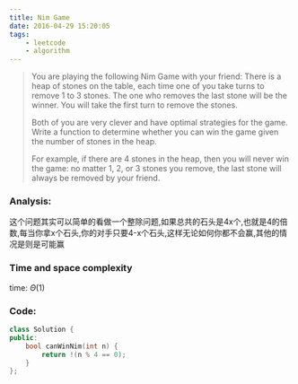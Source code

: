 ```yaml
---
title: Nim Game
date: 2016-04-29 15:20:05
tags: 
    - leetcode
    - algorithm
---
```

>You are playing the following Nim Game with your friend: There is a heap of stones on the table, each time one of you take turns to remove 1 to 3 stones. The one who removes the last stone will be the winner. You will take the first turn to remove the stones.
>
>Both of you are very clever and have optimal strategies for the game. Write a function to determine whether you can win the game given the number of stones in the heap.
>
>For example, if there are 4 stones in the heap, then you will never win the game: no matter 1, 2, or 3 stones you remove, the last stone will always be removed by your friend.
<!-- more -->
### Analysis:
这个问题其实可以简单的看做一个整除问题,如果总共的石头是4x个,也就是4的倍数,每当你拿x个石头,你的对手只要4-x个石头,这样无论如何你都不会赢,其他的情况是则是可能赢
### Time and space complexity
time: $\Theta (1)$
### Code:
```cpp
class Solution {
public:
    bool canWinNim(int n) {
        return !(n % 4 == 0);
    }
};
```